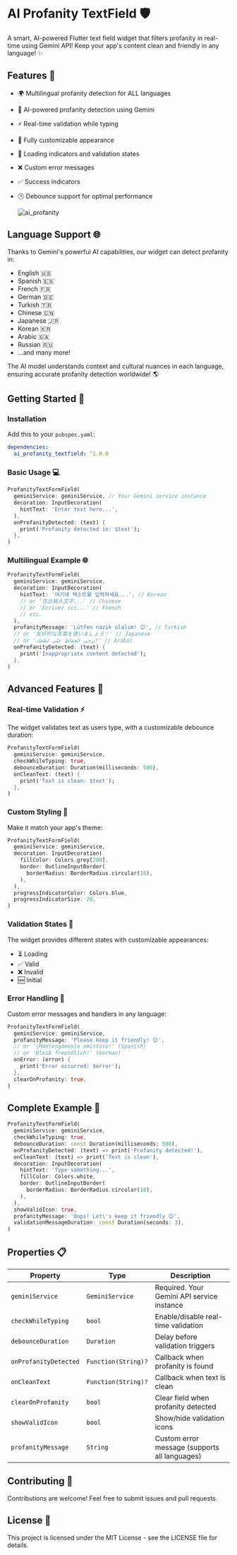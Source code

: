 # AI Profanity TextField 🛡️

A smart, AI-powered Flutter text field widget that filters profanity in real-time using Gemini API! Keep your app's content clean and friendly in any language! ✨

## Features 🌟

- 🌍 Multilingual profanity detection for ALL languages
- 🤖 AI-powered profanity detection using Gemini
- ⚡ Real-time validation while typing
- 🎨 Fully customizable appearance
- 🔄 Loading indicators and validation states
- ❌ Custom error messages
- ✅ Success indicators
- 🕒 Debounce support for optimal performance


  ![ai_profanity](https://github.com/user-attachments/assets/c04a8139-8847-453f-b3f3-2093365e678c)
  

## Language Support 🌐

Thanks to Gemini's powerful AI capabilities, our widget can detect profanity in:
- English 🇺🇸
- Spanish 🇪🇸
- French 🇫🇷
- German 🇩🇪
- Turkish 🇹🇷
- Chinese 🇨🇳
- Japanese 🇯🇵
- Korean 🇰🇷
- Arabic 🇸🇦
- Russian 🇷🇺
- ...and many more! 

The AI model understands context and cultural nuances in each language, ensuring accurate profanity detection worldwide! 🌎




## Getting Started 🚀

### Installation

Add this to your `pubspec.yaml`:

```yaml
dependencies:
  ai_profanity_textfield: ^1.0.0
```

### Basic Usage 💻

```dart
ProfanityTextFormField(
  geminiService: geminiService, // Your Gemini service instance
  decoration: InputDecoration(
    hintText: 'Enter text here...',
  ),
  onProfanityDetected: (text) {
    print('Profanity detected in: $text');
  },
)
```

### Multilingual Example 🌐

```dart
ProfanityTextFormField(
  geminiService: geminiService,
  decoration: InputDecoration(
    hintText: '여기에 텍스트를 입력하세요...', // Korean
    // or '在此输入文字...' // Chinese
    // or 'Écrivez ici...' // French
    // etc.
  ),
  profanityMessage: 'Lütfen nazik olalım! 😊', // Turkish
  // or '友好的な言葉を使いましょう！' // Japanese
  // or 'يرجى الحفاظ على لطفك!' // Arabic
  onProfanityDetected: (text) {
    print('Inappropriate content detected');
  },
)
```



## Advanced Features 🔧

### Real-time Validation ⚡

The widget validates text as users type, with a customizable debounce duration:

```dart
ProfanityTextFormField(
  geminiService: geminiService,
  checkWhileTyping: true,
  debounceDuration: Duration(milliseconds: 500),
  onCleanText: (text) {
    print('Text is clean: $text');
  },
)
```

### Custom Styling 🎨

Make it match your app's theme:

```dart
ProfanityTextFormField(
  geminiService: geminiService,
  decoration: InputDecoration(
    fillColor: Colors.grey[200],
    border: OutlineInputBorder(
      borderRadius: BorderRadius.circular(18),
    ),
  ),
  progressIndicatorColor: Colors.blue,
  progressIndicatorSize: 20,
)
```



### Validation States 🚦

The widget provides different states with customizable appearances:
- ⏳ Loading
- ✅ Valid
- ❌ Invalid
- 🆕 Initial

### Error Handling 🚫

Custom error messages and handlers in any language:

```dart
ProfanityTextFormField(
  geminiService: geminiService,
  profanityMessage: 'Please keep it friendly! 😊',
  // or '¡Mantengámoslo amistoso!' (Spanish)
  // or 'Bleib freundlich!' (German)
  onError: (error) {
    print('Error occurred: $error');
  },
  clearOnProfanity: true,
)
```

## Complete Example 📝

```dart
ProfanityTextFormField(
  geminiService: geminiService,
  checkWhileTyping: true,
  debounceDuration: const Duration(milliseconds: 500),
  onProfanityDetected: (text) => print('Profanity detected!'),
  onCleanText: (text) => print('Text is clean'),
  decoration: InputDecoration(
    hintText: 'Type something...',
    fillColor: Colors.white,
    border: OutlineInputBorder(
      borderRadius: BorderRadius.circular(18),
    ),
  ),
  showValidIcon: true,
  profanityMessage: 'Oops! Let\'s keep it friendly 😊',
  validationMessageDuration: const Duration(seconds: 3),
)
```

## Properties 📋

| Property | Type | Description |
|----------|------|-------------|
| `geminiService` | `GeminiService` | Required. Your Gemini API service instance |
| `checkWhileTyping` | `bool` | Enable/disable real-time validation |
| `debounceDuration` | `Duration` | Delay before validation triggers |
| `onProfanityDetected` | `Function(String)?` | Callback when profanity is found |
| `onCleanText` | `Function(String)?` | Callback when text is clean |
| `clearOnProfanity` | `bool` | Clear field when profanity detected |
| `showValidIcon` | `bool` | Show/hide validation icons |
| `profanityMessage` | `String` | Custom error message (supports all languages) |

## Contributing 🤝

Contributions are welcome! Feel free to submit issues and pull requests.

## License 📄

This project is licensed under the MIT License - see the LICENSE file for details.
